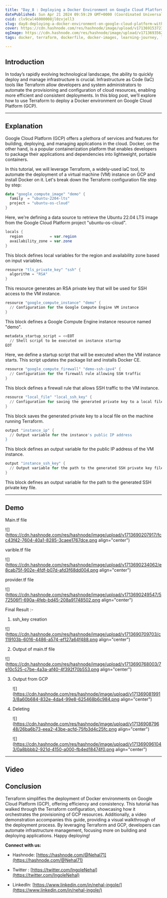 ```yaml
---
title: "Day_8 : Deploying a Docker Environment on Google Cloud Platform with Terraform"
datePublished: Sun Apr 21 2024 09:59:29 GMT+0000 (Coordinated Universal Time)
cuid: clv9cwl46000008jl0zvjell3
slug: day8-deploying-a-docker-environment-on-google-cloud-platform-with-terraform
cover: https://cdn.hashnode.com/res/hashnode/image/upload/v1713691537232/5290d35e-8378-4516-b879-c50320c00fe9.png
ogImage: https://cdn.hashnode.com/res/hashnode/image/upload/v1713693562990/d27c16d5-4746-49ef-985e-cc9c89570f0e.png
tags: docker, terraform, dockerfile, docker-images, learning-journey, learning-in-public, terraform-state, terraform-cloud, learn-in-public, terraweekchallenge

---
```


## Introduction

In today’s rapidly evolving technological landscape, the ability to quickly deploy and manage infrastructure is crucial. Infrastructure as Code (IaC) tools like Terraform allow developers and system administrators to automate the provisioning and configuration of cloud resources, enabling more efficient and consistent deployments. In this blog post, we’ll explore how to use Terraform to deploy a Docker environment on Google Cloud Platform (GCP).

---

## Explanation

Google Cloud Platform (GCP) offers a plethora of services and features for building, deploying, and managing applications in the cloud. Docker, on the other hand, is a popular containerization platform that enables developers to package their applications and dependencies into lightweight, portable containers.

In this tutorial, we will leverage Terraform, a widely-used IaC tool, to automate the deployment of a virtual machine (VM) instance on GCP and install Docker on it. Let's break down the Terraform configuration file step by step:

```powershell
data "google_compute_image" "demo" {
  family  = "ubuntu-2204-lts"
  project = "ubuntu-os-cloud"
}
```

Here, we're defining a data source to retrieve the Ubuntu 22.04 LTS image from the Google Cloud Platform project "ubuntu-os-cloud".

```powershell
locals {
  region            = var.region
  availability_zone = var.zone
}
```

This block defines local variables for the region and availability zone based on input variables.

```powershell
resource "tls_private_key" "ssh" {
  algorithm = "RSA"
}
```

This resource generates an RSA private key that will be used for SSH access to the VM instance.

```powershell
resource "google_compute_instance" "demo" {
  // Configuration for the Google Compute Engine VM instance
}
```

This block defines a Google Compute Engine instance resource named "demo".

```powershell
metadata_startup_script = <<EOT
  // Shell script to be executed on instance startup
EOT
```

Here, we define a startup script that will be executed when the VM instance starts. This script updates the package list and installs Docker CE.

```powershell
resource "google_compute_firewall" "demo-ssh-ipv4" {
  // Configuration for the firewall rule allowing SSH traffic
}
```

This block defines a firewall rule that allows SSH traffic to the VM instance.

```powershell
resource "local_file" "local_ssh_key" {
  // Configuration for saving the generated private key to a local file
}
```

This block saves the generated private key to a local file on the machine running Terraform.

```powershell
output "instance_ip" {
  // Output variable for the instance's public IP address
}
```

This block defines an output variable for the public IP address of the VM instance.

```powershell
output "instance_ssh_key" {
  // Output variable for the path to the generated SSH private key file
}
```

This block defines an output variable for the path to the generated SSH private key file.

---

## Demo

Main.tf file

![](https://cdn.hashnode.com/res/hashnode/image/upload/v1713690207917/fcc43f42-7604-40a1-8285-3caee1767dce.png align="center")

varible.tf file

![](https://cdn.hashnode.com/res/hashnode/image/upload/v1713690234062/e8cab75f-902e-4fdf-b07d-afd3f68dd004.png align="center")

provider.tf file

![](https://cdn.hashnode.com/res/hashnode/image/upload/v1713690249547/572506f1-690a-4feb-bd45-208a91748502.png align="center")

Final Result :-

1. ssh\_key creation
    

![](https://cdn.hashnode.com/res/hashnode/image/upload/v1713690709703/c119103b-6016-4486-a574-ef127a64f488.png align="center")

2. Output of main.tf file
    

![](https://cdn.hashnode.com/res/hashnode/image/upload/v1713690768003/7e10c525-c7be-4a3a-af40-4f392f70b553.png align="center")

3. Output from GCP
    
    ![](https://cdn.hashnode.com/res/hashnode/image/upload/v1713690819913/8a60b684-832e-4da4-99e8-625468b6c984.png align="center")
    
4. Deleting
    
    ![](https://cdn.hashnode.com/res/hashnode/image/upload/v1713690879648/26ba6b73-eea2-43be-acfd-75fb3d4c25fc.png align="center")
    
    ![](https://cdn.hashnode.com/res/hashnode/image/upload/v1713690961043/0a8bbbb2-921d-4150-a000-fb4ed18474f0.png align="center")
    

---

## Video

## Conclusion

Terraform simplifies the deployment of Docker environments on Google Cloud Platform (GCP), offering efficiency and consistency. This tutorial has walked through the Terraform configuration, showcasing how it orchestrates the provisioning of GCP resources. Additionally, a video demonstration accompanies this guide, providing a visual walkthrough of the deployment process. By leveraging Terraform and GCP, developers can automate infrastructure management, focusing more on building and deploying applications. Happy deploying!

**Connect with us:**

* Hashnode: [https://hashnode.com/@Nehal71](https://hashnode.com/@Nehal71)
    
* Twitter : [https://twitter.com/IngoleNehal](https://twitter.com/IngoleNehal)
    
* LinkedIn: [https://www.linkedin.com/in/nehal-ingole/](https://www.linkedin.com/in/nehal-ingole/)